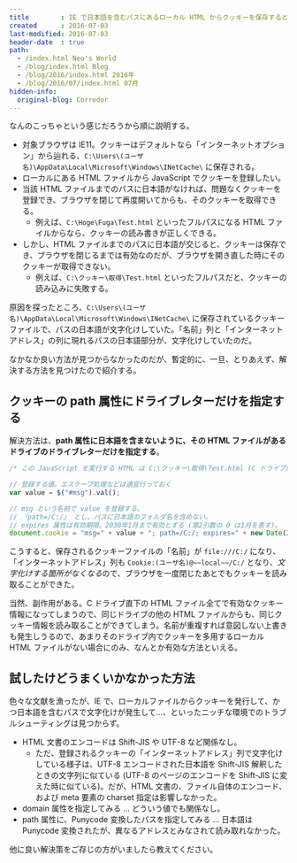 ```yaml
---
title        : IE で日本語を含むパスにあるローカル HTML からクッキーを保存すると保存されたクッキーを取得できない件
created      : 2016-07-03
last-modified: 2016-07-03
header-date  : true
path:
  - /index.html Neo's World
  - /blog/index.html Blog
  - /blog/2016/index.html 2016年
  - /blog/2016/07/index.html 07月
hidden-info:
  original-blog: Corredor
---
```


なんのこっちゃという感じだろうから順に説明する。

- 対象ブラウザは IE11。クッキーはデフォルトなら「インターネットオプション」から辿れる、`C:\Users\(ユーザ名)\AppData\Local\Microsoft\Windows\INetCache\` に保存される。
- ローカルにある HTML ファイルから JavaScript でクッキーを登録したい。
- 当該 HTML ファイルまでのパスに日本語がなければ、問題なくクッキーを登録でき、ブラウザを閉じて再度開いてからも、そのクッキーを取得できる。
  - 例えば、`C:\Hoge\Fuga\Test.html` といったフルパスになる HTML ファイルからなら、クッキーの読み書きが正しくできる。
- しかし、HTML ファイルまでのパスに日本語が交じると、クッキーは保存でき、ブラウザを閉じるまでは有効なのだが、ブラウザを開き直した時にそのクッキーが取得できない。
  - 例えば、`C:\クッキー\取得\Test.html` といったフルパスだと、クッキーの読み込みに失敗する。

原因を探ったところ、`C:\Users\(ユーザ名)\AppData\Local\Microsoft\Windows\INetCache\` に保存されているクッキーファイルで、パスの日本語が文字化けしていた。「名前」列と「インターネットアドレス」の列に現れるパスの日本語部分が、文字化けしていたのだ。

なかなか良い方法が見つからなかったのだが、暫定的に、一旦、とりあえず、解決する方法を見つけたので紹介する。

## クッキーの path 属性にドライブレターだけを指定する

解決方法は、**path 属性に日本語を含まないように、その HTML ファイルがあるドライブのドライブレターだけを指定する**。

```javascript
/* この JavaScript を実行する HTML は C:\クッキー\取得\Test.html (C ドライブ内) であると仮定する */

// 登録する値。エスケープ処理などは適宜行っておく
var value = $("#msg").val();

// msg という名前で value を登録する。
// 「path=/C:/」 とし、パスに日本語のフォルダ名を含めない。
// expires 属性は有効期限。2030年1月まで有効とする (第2引数の 0 は1月を表す)。
document.cookie = "msg=" + value + "; path=/C:/; expires=" + new Date(2030, 0).toUTCString();
```

こうすると、保存されるクッキーファイルの「名前」が `file:///C:/` になり、「インターネットアドレス」列も `Cookie:(ユーザ名)@~~local~~/C:/` となり、*文字化けする箇所がなくなる*ので、ブラウザを一度閉じたあとでもクッキーを読み取ることができた。

当然、副作用がある。C ドライブ直下の HTML ファイル全てで有効なクッキー情報になってしまうので、同じドライブの他の HTML ファイルからも、同じクッキー情報を読み取ることができてしまう。名前が重複すれば意図しない上書きも発生しうるので、あまりそのドライブ内でクッキーを多用するローカル HTML ファイルがない場合にのみ、なんとか有効な方法といえる。

## 試したけどうまくいかなかった方法

色々な文献を漁ったが、IE で、ローカルファイルからクッキーを発行して、かつ日本語を含むパスで文字化けが発生して…、といったニッチな環境でのトラブルシューティングは見つからず。

- HTML 文書のエンコードは Shift-JIS や UTF-8 など関係なし。
  - ただ、登録されるクッキーの「インターネットアドレス」列で文字化けしている様子は、UTF-8 エンコードされた日本語を Shift-JIS 解釈したときの文字列に似ている (UTF-8 のページのエンコードを Shift-JIS に変えた時に似ている)。だが、HTML 文書の、ファイル自体のエンコード、および meta 要素の charset 指定は影響しなかった。
- domain 属性を指定してみる … どういう値でも関係なし。
- path 属性に、Punycode 変換したパスを指定してみる … 日本語は Punycode 変換されたが、異なるアドレスとみなされて読み取れなかった。

他に良い解決策をご存じの方がいましたら教えてください。
